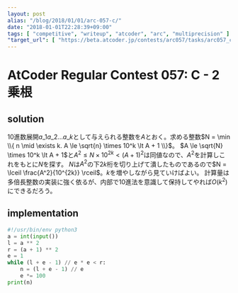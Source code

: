 ```yaml
---
layout: post
alias: "/blog/2018/01/01/arc-057-c/"
date: "2018-01-01T22:28:39+09:00"
tags: [ "competitive", "writeup", "atcoder", "arc", "multiprecision" ]
"target_url": [ "https://beta.atcoder.jp/contests/arc057/tasks/arc057_c" ]
---
```


# AtCoder Regular Contest 057: C - 2乗根

## solution

$10$進数展開$a\_1 a\_2 \dots a\_k$として与えられる整数を$A$とおく。求める整数$N = \min \\{ n \mid \exists k. A \le \sqrt{n} \times 10^k \lt A + 1 \\}$。
$A \le \sqrt{N} \times 10^k \lt A + 1$と$A^2 \le N \times 10^{2k} \lt (A + 1)^2$は同値なので、$A^2$を計算しこれをもとに$N$を探す。
$N$は$A^2$の下$2k$桁を切り上げて潰したものであるので$N = \lceil \frac{A^2}{10^{2k}} \rceil$。$k$を増やしながら見ていけばよい。
計算量は多倍長整数の実装に強く依るが、内部で$10$進法を意識して保持してやれば$O(k^2)$にできるだろう。

## implementation

``` python
#!/usr/bin/env python3
a = int(input())
l = a ** 2
r = (a + 1) ** 2
e = 1
while (l + e - 1) // e * e < r:
    n = (l + e - 1) // e
    e *= 100
print(n)
```
